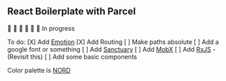 ## React Boilerplate with Parcel

:construction: :construction: :construction: :construction: :construction: :construction:
In progress

To do:
[X] Add [Emotion](https://github.com/emotion-js/emotion)
[X] Add Routing
[ ] Make paths absolute
[ ] Add a google font or something
[ ] Add [Sanctuary](https://github.com/sanctuary-js/sanctuary)
[ ] Add [MobX](https://github.com/mobxjs/mobx)
[ ] Add [RxJS](https://github.com/Reactive-Extensions/RxJS) - (Revisit this)
[ ] Add some basic components

Color palette is [NORD](https://github.com/arcticicestudio/nord)

